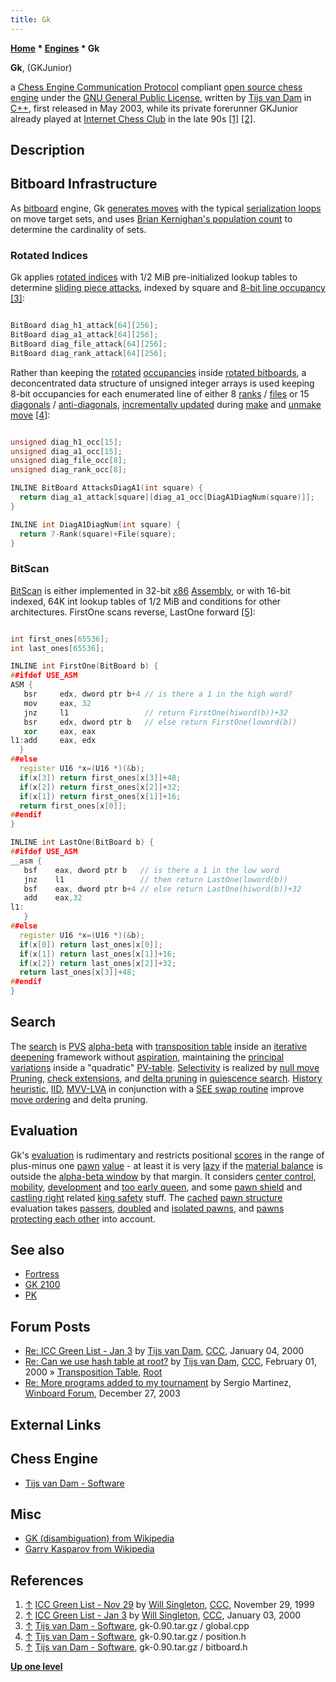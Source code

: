 ```yaml
---
title: Gk
---
```

**[Home](Home "Home") * [Engines](Engines "Engines") * Gk**

**Gk**, (GKJunior)

a [Chess Engine Communication Protocol](Chess_Engine_Communication_Protocol "Chess Engine Communication Protocol") compliant [open source chess engine](Category:Open_Source "Category:Open Source") under the [GNU General Public License](Free_Software_Foundation#GPL "Free Software Foundation"), written by [Tijs van Dam](index.php?title=Tijs_van_Dam&action=edit&redlink=1 "Tijs van Dam (page does not exist)") in [C++](Cpp "Cpp"), first released in May 2003, while its private forerunner GKJunior already played at [Internet Chess Club](index.php?title=Internet_Chess_Club&action=edit&redlink=1 "Internet Chess Club (page does not exist)") in the late 90s <a id="cite-note-1" href="#cite-ref-1">[1]</a> <a id="cite-note-2" href="#cite-ref-2">[2]</a>.

## Description

## Bitboard Infrastructure

As [bitboard](Bitboards "Bitboards") engine, Gk [generates moves](Move_Generation "Move Generation") with the typical [serialization loops](Bitboard_Serialization "Bitboard Serialization") on move target sets, and uses [Brian Kernighan's population count](Population_Count#BrianKernighansway "Population Count") to determine the cardinality of sets.

### Rotated Indices

Gk applies [rotated indices](Rotated_Indices "Rotated Indices") with 1/2 MiB pre-initialized lookup tables to determine [sliding piece attacks](Sliding_Piece_Attacks "Sliding Piece Attacks"), indexed by square and [8-bit line occupancy](Occupancy_of_any_Line "Occupancy of any Line") <a id="cite-note-3" href="#cite-ref-3">[3]</a>:

```C++

BitBoard diag_h1_attack[64][256];
BitBoard diag_a1_attack[64][256];
BitBoard diag_file_attack[64][256];
BitBoard diag_rank_attack[64][256];

```

Rather than keeping the [rotated](Flipping_Mirroring_and_Rotating "Flipping Mirroring and Rotating") [occupancies](Occupancy "Occupancy") inside [rotated bitboards](Rotated_Bitboards "Rotated Bitboards"), a deconcentrated data structure of unsigned integer arrays is used keeping 8-bit occupancies for each enumerated line of either 8 [ranks](Ranks "Ranks") / [files](Files "Files") or 15 [diagonals](Diagonals "Diagonals") / [anti-diagonals](Anti-Diagonals "Anti-Diagonals"), [incrementally updated](Incremental_Updates "Incremental Updates") during [make](Make_Move "Make Move") and [unmake move](Unmake_Move "Unmake Move") <a id="cite-note-4" href="#cite-ref-4">[4]</a>:

```C++

unsigned diag_h1_occ[15];
unsigned diag_a1_occ[15];
unsigned diag_file_occ[8];
unsigned diag_rank_occ[8];

INLINE BitBoard AttacksDiagA1(int square) {
  return diag_a1_attack[square][diag_a1_occ[DiagA1DiagNum(square)]];
}

INLINE int DiagA1DiagNum(int square) {
  return 7-Rank(square)+File(square);
}

```

### BitScan

[BitScan](BitScan "BitScan") is either implemented in 32-bit [x86](X86 "X86") [Assembly](Assembly "Assembly"), or with 16-bit indexed, 64K int lookup tables of 1/2 MiB and conditions for other architectures. FirstOne scans reverse, LastOne forward <a id="cite-note-5" href="#cite-ref-5">[5]</a>:

```C++

int first_ones[65536];
int last_ones[65536];

INLINE int FirstOne(BitBoard b) {
##ifdef USE_ASM
ASM {
   bsr     edx, dword ptr b+4 // is there a 1 in the high word?
   mov     eax, 32
   jnz     l1                 // return FirstOne(hiword(b))+32
   bsr     edx, dword ptr b   // else return FirstOne(loword(b))
   xor     eax, eax
l1:add     eax, edx
  }
##else
  register U16 *x=(U16 *)(&b);
  if(x[3]) return first_ones[x[3]]+48;
  if(x[2]) return first_ones[x[2]]+32;
  if(x[1]) return first_ones[x[1]]+16;
  return first_ones[x[0]];
##endif
}

INLINE int LastOne(BitBoard b) {
##ifdef USE_ASM
__asm {
   bsf    eax, dword ptr b   // is there a 1 in the low word
   jnz    l1                 // then return LastOne(loword(b))
   bsf    eax, dword ptr b+4 // else return LastOne(hiword(b))+32
   add    eax,32
l1:
   }
##else
  register U16 *x=(U16 *)(&b);
  if(x[0]) return last_ones[x[0]];
  if(x[1]) return last_ones[x[1]]+16;
  if(x[2]) return last_ones[x[2]]+32;
  return last_ones[x[3]]+48;
##endif
}

```

## Search

The [search](Search "Search") is [PVS](Principal_Variation_Search "Principal Variation Search") [alpha-beta](Alpha-Beta "Alpha-Beta") with [transposition table](Transposition_Table "Transposition Table") inside an [iterative deepening](Iterative_Deepening "Iterative Deepening") framework without [aspiration](Aspiration_Windows "Aspiration Windows"), maintaining the [principal variations](Principal_Variation "Principal Variation") inside a "quadratic" [PV-table](Triangular_PV-Table "Triangular PV-Table"). [Selectivity](Selectivity "Selectivity") is realized by [null move Pruning](Null_Move_Pruning "Null Move Pruning"), [check extensions](Check_Extensions "Check Extensions"), and [delta pruning](Delta_Pruning "Delta Pruning") in [quiescence search](Quiescence_Search "Quiescence Search"). [History heuristic](History_Heuristic "History Heuristic"), [IID](Internal_Iterative_Deepening "Internal Iterative Deepening"), [MVV-LVA](MVV-LVA "MVV-LVA") in conjunction with a [SEE swap routine](SEE_-_The_Swap_Algorithm "SEE - The Swap Algorithm") improve [move ordering](Move_Ordering "Move Ordering") and delta pruning.

## Evaluation

Gk's [evaluation](Evaluation "Evaluation") is rudimentary and restricts positional [scores](Score "Score") in the range of plus-minus one [pawn](Pawn "Pawn") [value](Point_Value "Point Value") - at least it is very [lazy](Lazy_Evaluation "Lazy Evaluation") if the [material balance](Material#Balance "Material") is outside the [alpha-beta window](Window "Window") by that margin. It considers [center control](Center_Control "Center Control"), [mobility](Mobility "Mobility"), [development](Development "Development") and [too early queen](Evaluation_of_Pieces#Queen "Evaluation of Pieces"), and some [pawn shield](King_Safety#PawnShield "King Safety") and [castling right](Castling_Rights "Castling Rights") related [king safety](King_Safety "King Safety") stuff. The [cached](Pawn_Hash_Table "Pawn Hash Table") [pawn structure](Pawn_Structure "Pawn Structure") evaluation takes [passers](Passed_Pawn "Passed Pawn"), [doubled](Doubled_Pawn "Doubled Pawn") and [isolated pawns](Isolated_Pawn "Isolated Pawn"), and [pawns protecting each other](</Defended_Pawns_(Bitboards)> "Defended Pawns (Bitboards)") into account.

## See also

- [Fortress](</Fortress_(Engine)> "Fortress (Engine)")
- [GK 2100](GK_2100 "GK 2100")
- [PK](PK "PK")

## Forum Posts

- [Re: ICC Green List - Jan 3](https://www.stmintz.com/ccc/index.php?id=85839) by [Tijs van Dam](index.php?title=Tijs_van_Dam&action=edit&redlink=1 "Tijs van Dam (page does not exist)"), [CCC](CCC "CCC"), January 04, 2000
- [Re: Can we use hash table at root?](https://www.stmintz.com/ccc/index.php?id=93810) by [Tijs van Dam](index.php?title=Tijs_van_Dam&action=edit&redlink=1 "Tijs van Dam (page does not exist)"), [CCC](CCC "CCC"), February 01, 2000 » [Transposition Table](Transposition_Table "Transposition Table"), [Root](Root "Root")
- [Re: More programs added to my tournament](http://www.open-aurec.com/wbforum/viewtopic.php?f=18&t=45776#p173920) by Sergio Martinez, [Winboard Forum](Computer_Chess_Forums "Computer Chess Forums"), December 27, 2003

## External Links

## Chess Engine

- [Tijs van Dam - Software](http://tijsvd.home.xs4all.nl/old_software/)

## Misc

- [GK (disambiguation) from Wikipedia](https://en.wikipedia.org/wiki/GK)
- [Garry Kasparov from Wikipedia](https://en.wikipedia.org/wiki/Garry_Kasparov)

## References

1. <a id="cite-ref-1" href="#cite-note-1">↑</a> [ICC Green List - Nov 29](https://www.stmintz.com/ccc/index.php?id=79887) by [Will Singleton](Will_Singleton "Will Singleton"), [CCC](CCC "CCC"), November 29, 1999
1. <a id="cite-ref-2" href="#cite-note-2">↑</a> [ICC Green List - Jan 3](https://www.stmintz.com/ccc/index.php?id=85701) by [Will Singleton](Will_Singleton "Will Singleton"), [CCC](CCC "CCC"), January 03, 2000
1. <a id="cite-ref-3" href="#cite-note-3">↑</a> [Tijs van Dam - Software](http://tijsvd.home.xs4all.nl/old_software/), gk-0.90.tar.gz / global.cpp
1. <a id="cite-ref-4" href="#cite-note-4">↑</a> [Tijs van Dam - Software](http://tijsvd.home.xs4all.nl/old_software/), gk-0.90.tar.gz / position.h
1. <a id="cite-ref-5" href="#cite-note-5">↑</a> [Tijs van Dam - Software](http://tijsvd.home.xs4all.nl/old_software/), gk-0.90.tar.gz / bitboard.h

**[Up one level](Engines "Engines")**

